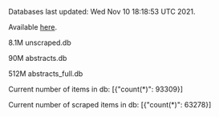 Databases last updated: Wed Nov 10 18:18:53 UTC 2021. 

Available [here](https://github.com/cbeauhilton/ash-db/releases).

8.1M	unscraped.db

90M	abstracts.db

512M	abstracts_full.db

Current number of items in db:
[{"count(*)": 93309}]

Current number of scraped items in db:
[{"count(*)": 63278}]
